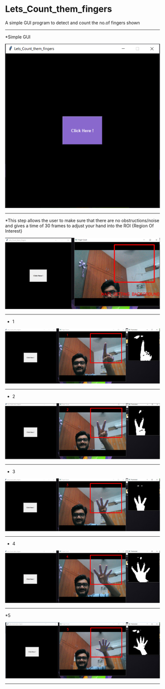 # Lets_Count_them_fingers

A simple GUI program to detect and count the no.of fingers shown

---------------------------------------------------------------------------------------------------------------------------------------

*Simple GUI

![](fingers_pics/gui.PNG)

----------------------------------------------------------------------------------------------------------------------------------------

*This step allows the user to make sure that there are no obstructions/noise and gives a time of 30 frames to adjust your hand into the 
 ROI {Region Of Interest}

![](fingers_pics/bgd.PNG)

---------------------------------------------------------------------------------------------------------------------------------------

* 1

![](fingers_pics/1.png)

----------------------------------------------------------------------------------------------------------------------------------------

* 2

![](fingers_pics/2.png)

----------------------------------------------------------------------------------------------------------------------------------------

* 3

![](fingers_pics/3.png)

----------------------------------------------------------------------------------------------------------------------------------------

* 4

![](fingers_pics/4.png)

----------------------------------------------------------------------------------------------------------------------------------------

*5

![](fingers_pics/5.png)

----------------------------------------------------------------------------------------------------------------------------------------




















